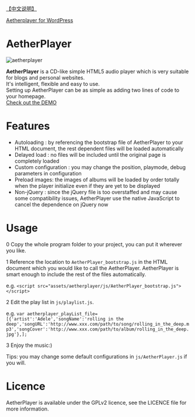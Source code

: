 [【中文说明】](https://github.com/peinhu/AetherPlayer/wiki)  

[Aetherplayer for WordPress](https://github.com/peinhu/AetherPlayer-wordpress)
# AetherPlayer
![aetherplayer](http://www.2ndrenais.com/aetherplayer1.png)  
  
  **AetherPlayer** is a CD-like simple HTML5 audio player which is very suitable for blogs and personal websites.  
It's intelligent, flexible and easy to use.  
Setting up AetherPlayer can be as simple as adding two lines of code to your homepage.   
[Check out the DEMO](http://www.2ndrenais.com/aetherplayer/index.html)
# Features
* Autoloading : by referencing the bootstrap file of AetherPlayer to your HTML document, the rest dependent files will be loaded automatically
* Delayed load : no files will be included until the original page is completely loaded
* Custom configuration : you may change the position, playmode, debug parameters in configuration
* Preload images: the images of albums will be loaded by order totally when the player initialize even if they are yet to be displayed
* Non-jQuery : since the jQuery file is too overstaffed and may cause some compatibility issues, AetherPlayer use the native JavaScript to cancel the dependence on jQuery now

# Usage
0 Copy the whole program folder to your project, you can put it wherever you like.  

1 Reference the location to `AetherPlayer_bootstrap.js` in the HTML document which you would like to call the AetherPlayer. AetherPlayer is smart enough to include the rest of the files automatically.  
  
  e.g. `<script src="assets/aetherplayer/js/AetherPlayer_bootstrap.js"></script>`  

2 Edit the play list in `js/playlist.js`.  
  
  e.g. `var aetherplayer_playList_file=[{'artist':'Adele','songName':'rolling in the deep','songURL':'http://www.xxx.com/path/to/song/rolling_in_the_deep.mp3','songCover':'http://www.xxx.com/path/to/album/rolling_in_the_deep.jpg'},];`  

3 Enjoy the music:)  
  
  Tips: you may change some default configurations in `js/AetherPlayer.js` if you will.
# Licence
AetherPlayer is available under the GPLv2 licence, see the LICENCE file for more information.



